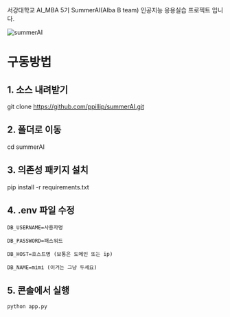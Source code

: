 서강대학교 AI_MBA 5기 SummerAI(Alba B team) 인공지능 응용실습 프로젝트 입니다. 

![summerAI](https://github.com/user-attachments/assets/7b7d0063-4a21-4b15-b446-92587eba3be0)

# 구동방법 

## 1. 소스 내려받기 

git clone https://github.com/ppillip/summerAI.git

## 2. 폴더로 이동

cd summerAI

## 3. 의존성 패키지 설치

pip install -r requirements.txt

## 4. .env 파일 수정 

    DB_USERNAME=사용자명

    DB_PASSWORD=패스워드

    DB_HOST=호스트명 (보통은 도메인 또는 ip) 

    DB_NAME=mimi (이거는 그냥 두세요)


## 5. 콘솔에서 실행

    python app.py